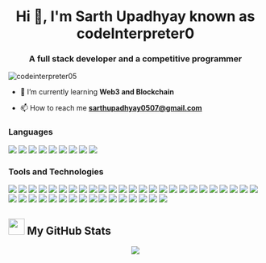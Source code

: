<h1 align="center">Hi 👋, I'm Sarth Upadhyay known as codeInterpreter0</h1>
<h3 align="center">A full stack developer and a competitive programmer</h3>

<p align="left"> <img src="https://komarev.com/ghpvc/?username=codeinterpreter05&label=Profile%20views&color=0e75b6&style=flat" alt="codeinterpreter05" /> </p>

- 🌱 I’m currently learning **Web3 and Blockchain**

- 📫 How to reach me **sarthupadhyay0507@gmail.com**

<h3 align="left">Languages</h3>

<p>
  <img src="https://img.shields.io/badge/c%2B%2B-%2300599C.svg?style=for-the-badge&logo=c%2B%2B&logoColor=white" />
  <img src="https://img.shields.io/badge/python-%2314354C.svg?style=for-the-badge&logo=python&logoColor=white" />
  <img src="https://img.shields.io/badge/java-%23ED8B00.svg?style=for-the-badge&logo=java&logoColor=white" />
  <img src="https://img.shields.io/badge/javascript-%23F7DF1E.svg?style=for-the-badge&logo=javascript&logoColor=black" />
  <img src="https://img.shields.io/badge/typescript-%23007ACC.svg?style=for-the-badge&logo=typescript&logoColor=white" />
  <img src="https://img.shields.io/badge/php-%23777BB4.svg?style=for-the-badge&logo=php&logoColor=white" />
  <img src="https://img.shields.io/badge/solidity-%23363636.svg?style=for-the-badge&logo=solidity&logoColor=white" />
  <img src="https://img.shields.io/badge/html5-%23E34F26.svg?style=for-the-badge&logo=html5&logoColor=white" />
  <img src="https://img.shields.io/badge/css3-%231572B6.svg?style=for-the-badge&logo=css3&logoColor=white" />
</p>

<h3 align="left">Tools and Technologies</h3>

<p>
  <img src="https://img.shields.io/badge/ethereum-%233C3C3D.svg?style=for-the-badge&logo=ethereum&logoColor=white" />
  <img src="https://img.shields.io/badge/chainlink-%233874B5.svg?style=for-the-badge&logo=chainlink&logoColor=white" />
  <img src="https://img.shields.io/badge/firebase-%23FFCA28.svg?style=for-the-badge&logo=firebase&logoColor=black" />
  <img src="https://img.shields.io/badge/postgres-%23336791.svg?style=for-the-badge&logo=postgresql&logoColor=white" />
  <img src="https://img.shields.io/badge/sqlite-%2307405e.svg?style=for-the-badge&logo=sqlite&logoColor=white" />
  <img src="https://img.shields.io/badge/bootstrap-%23563D7C.svg?style=for-the-badge&logo=bootstrap&logoColor=white" />
  <img src="https://img.shields.io/badge/contextapi-%2320232a.svg?style=for-the-badge&logo=react&logoColor=%2361DAFB" />
  <img src="https://img.shields.io/badge/ejs-%2300C4CC.svg?style=for-the-badge&logo=ejs&logoColor=white" />
  <img src="https://img.shields.io/badge/express.js-%23404d59.svg?style=for-the-badge&logo=express&logoColor=%2361DAFB" />
  <img src="https://img.shields.io/badge/fastapi-%2300C7B7.svg?style=for-the-badge&logo=fastapi&logoColor=white" />
  <img src="https://img.shields.io/badge/flask-%23000000.svg?style=for-the-badge&logo=flask&logoColor=white" />
  <img src="https://img.shields.io/badge/handlebars-%23f0772b.svg?style=for-the-badge&logo=handlebars.js&logoColor=black" />
  <img src="https://img.shields.io/badge/jquery-%230769AD.svg?style=for-the-badge&logo=jquery&logoColor=white" />
  <img src="https://img.shields.io/badge/jwt-%23000000.svg?style=for-the-badge&logo=jsonwebtokens&logoColor=white" />
  <img src="https://img.shields.io/badge/mui-%230081CB.svg?style=for-the-badge&logo=mui&logoColor=white" />
  <img src="https://img.shields.io/badge/npm-%23CB3837.svg?style=for-the-badge&logo=npm&logoColor=white" />
  <img src="https://img.shields.io/badge/nextjs-%23000000.svg?style=for-the-badge&logo=nextdotjs&logoColor=white" />
  <img src="https://img.shields.io/badge/node.js-%23339933.svg?style=for-the-badge&logo=nodedotjs&logoColor=white" />
  <img src="https://img.shields.io/badge/nodemon-%276CC24A.svg?style=for-the-badge&logo=nodemon&logoColor=white" />
  <img src="https://img.shields.io/badge/opencv-%235C3EE8.svg?style=for-the-badge&logo=opencv&logoColor=white" />
  <img src="https://img.shields.io/badge/react-%2361DAFB.svg?style=for-the-badge&logo=react&logoColor=black" />
  <img src="https://img.shields.io/badge/react%20native-%2361DAFB.svg?style=for-the-badge&logo=react&logoColor=black" />
  <img src="https://img.shields.io/badge/react%20router-%23CA4245.svg?style=for-the-badge&logo=react-router&logoColor=white" />
  <img src="https://img.shields.io/badge/react%20hook%20form-%23EC5990.svg?style=for-the-badge&logo=reacthookform&logoColor=white" />
  <img src="https://img.shields.io/badge/redux-%23764ABC.svg?style=for-the-badge&logo=redux&logoColor=white" />
  <img src="https://img.shields.io/badge/remix-%23000000.svg?style=for-the-badge&logo=remix&logoColor=white" />
  <img src="https://img.shields.io/badge/socket.io-%23010101.svg?style=for-the-badge&logo=socket.io&logoColor=white" />
  <img src="https://img.shields.io/badge/streamlit-%23FF4B4B.svg?style=for-the-badge&logo=streamlit&logoColor=white" />
  <img src="https://img.shields.io/badge/tailwindcss-%2338B2AC.svg?style=for-the-badge&logo=tailwind-css&logoColor=white" />
  <img src="https://img.shields.io/badge/vite-%23646CFF.svg?style=for-the-badge&logo=vite&logoColor=white" />
  <img src="https://img.shields.io/badge/vercel-%23000000.svg?style=for-the-badge&logo=vercel&logoColor=white" />
  <img src="https://img.shields.io/badge/vscode-%23007ACC.svg?style=for-the-badge&logo=visual-studio-code&logoColor=white" />
  <img src="https://img.shields.io/badge/jupyter-%23F37626.svg?style=for-the-badge&logo=jupyter&logoColor=white" />
  <img src="https://img.shields.io/badge/numpy-%23013243.svg?style=for-the-badge&logo=numpy&logoColor=white" />
  <img src="https://img.shields.io/badge/pandas-%23150458.svg?style=for-the-badge&logo=pandas&logoColor=white" />
  <img src="https://img.shields.io/badge/matplotlib-%23ffffff.svg?style=for-the-badge&logo=matplotlib&logoColor=black" />
  <img src="https://img.shields.io/badge/seaborn-%232F5C8A.svg?style=for-the-badge&logo=seaborn&logoColor=white" />
  <img src="https://img.shields.io/badge/scikit%20learn-%23F7931E.svg?style=for-the-badge&logo=scikit-learn&logoColor=white" />
  <img src="https://img.shields.io/badge/postman-%23FF6C37.svg?style=for-the-badge&logo=postman&logoColor=white" />
  <img src="https://img.shields.io/badge/git-%23F05033.svg?style=for-the-badge&logo=git&logoColor=white" />
  <img src="https://img.shields.io/badge/github-%23181717.svg?style=for-the-badge&logo=github&logoColor=white" />
</p>

## <img src='https://raw.githubusercontent.com/gist/ManulMax/2d20af60d709805c55fd784ca7cba4b9/raw/bcfeac7604f674ace63623106eb8bb8471d844a6/github.gif' width='32'> My GitHub Stats 


<div align="center">

![](https://github-readme-streak-stats.herokuapp.com/?user=codeInterpreter05&theme=transparent&hide_border=true)<br/>

</div>


